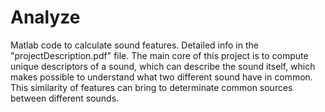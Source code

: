 # Analyze
Matlab code to calculate sound features.
Detailed info in the "projectDescription.pdf" file.
The main core of this project is to compute unique descriptors of a sound, which can describe the sound itself, which makes possible to understand what two different sound have in common. This similarity of features can bring to determinate common sources between different sounds. 

